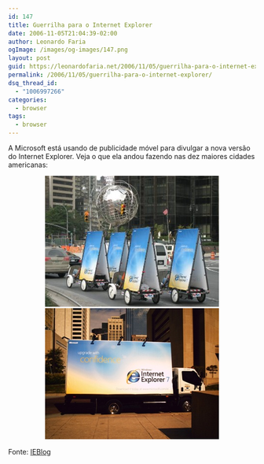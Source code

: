 ```yaml
---
id: 147
title: Guerrilha para o Internet Explorer
date: 2006-11-05T21:04:39-02:00
author: Leonardo Faria
ogImage: /images/og-images/147.png
layout: post
guid: https://leonardofaria.net/2006/11/05/guerrilha-para-o-internet-explorer/
permalink: /2006/11/05/guerrilha-para-o-internet-explorer/
dsq_thread_id:
  - "1006997266"
categories:
  - browser
tags:
  - browser
---
```

A Microsoft está usando de publicidade móvel para divulgar a nova versão do Internet Explorer. Veja o que ela andou fazendo nas dez maiores cidades americanas:  


<center>
  <img src="/wp-content/uploads/2006/11/ie-ny1.jpg" alt="IE em Nova Iorque" /><img id="image146" src="/wp-content/uploads/2006/11/ie-Dallas.jpg" alt="IE em Dallas" />
</center>

Fonte: [IEBlog](http://blogs.msdn.com/ie/archive/2006/10/24/ie7-hits-the-street.aspx)
